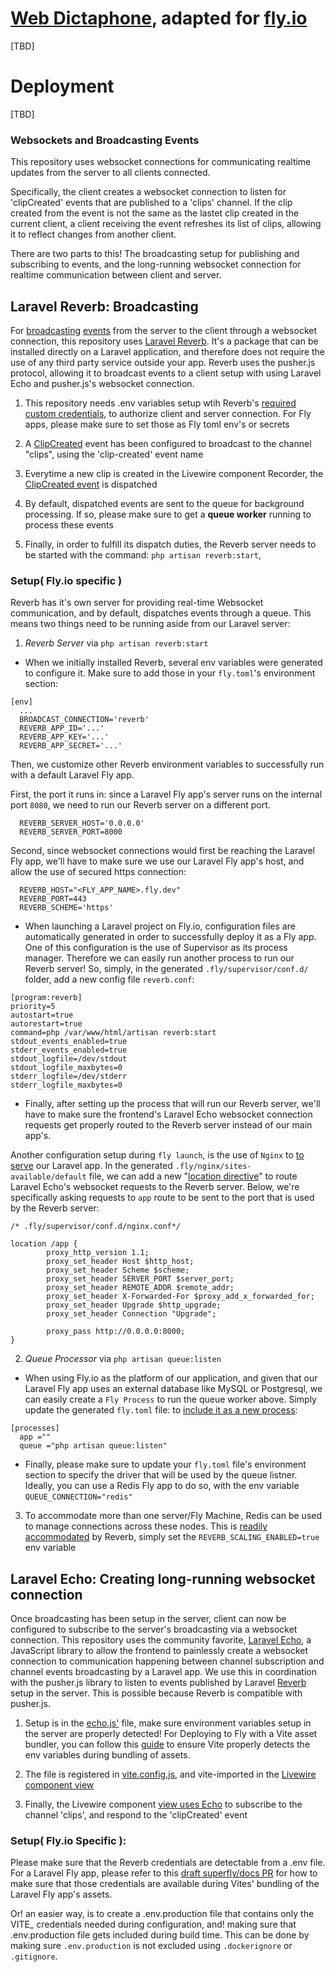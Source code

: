 # [Web Dictaphone](http://todomvc.com), adapted for [fly.io](https://fly.io/)

[TBD]

# Deployment

[TBD]



### Websockets and Broadcasting Events

This repository uses websocket connections for communicating realtime updates from the server to all clients connected.

Specifically, the client creates a websocket connection to listen for 'clipCreated' events that are published to a 'clips' channel. If the clip created from the event is not the same as the lastet clip created in the current client, a client receiving the event refreshes its list of clips, allowing it to reflect changes from another client.

There are two parts to this! The broadcasting setup for publishing and subscribing to events, and the long-running websocket connection for realtime communication between client and server.


## Laravel Reverb: Broadcasting

For [broadcasting](https://laravel.com/docs/10.x/broadcasting#introduction) [events](https://laravel.com/docs/10.x/broadcasting#introduction) from the server to the client through a websocket connection, this repository uses [Laravel Reverb](https://laravel.com/docs/11.x/broadcasting#reverb). It's a package that can be installed directly on a Laravel application, and therefore does not require the use of any third party service outside your app. Reverb uses the pusher.js protocol, allowing it to broadcast events to a client setup with using Laravel Echo and pusher.js's websocket connection.

1. This repository needs .env variables setup wtih Reverb's [required custom credentials](https://laravel.com/docs/11.x/reverb#application-credentials), to authorize client and server connection. For Fly apps, please make sure to set those as Fly toml env's or secrets

2. A [ClipCreated](https://github.com/fly-apps/laravel-dictaphone/blob/master/app/Events/ClipCreated.php) event has been configured to broadcast to the channel "clips", using the 'clip-created' event name 

3. Everytime a new clip is created in the Livewire component Recorder, the [ClipCreated event](https://github.com/fly-apps/laravel-dictaphone/blob/master/app/Livewire/Recorder.php#L68) is dispatched

4. By default, dispatched events are sent to the queue for background processing. If so, please make sure to get a **queue worker** running to process these events

5. Finally, in order to fulfill its dispatch duties, the Reverb server needs to be started with the command: `php artisan reverb:start`,

### Setup( Fly.io specific )

Reverb has it's own server for providing real-time Websocket communication, and by default, dispatches events through a queue. This means two things need to be running aside from our Laravel server:

1. *Reverb Server* via `php artisan reverb:start` 
- When we initially installed Reverb, several env variables were generated to configure it. Make sure to add those in your `fly.toml`'s environment section:
```
[env]
  ...
  BROADCAST_CONNECTION='reverb'
  REVERB_APP_ID='...'
  REVERB_APP_KEY='...'
  REVERB_APP_SECRET='...'
```
Then, we customize other Reverb environment variables to successfully run with a default Laravel Fly app. 

First, the port it runs in: since a Laravel Fly app's server runs on the internal port `8080`, we need to run our Reverb server on a different port. 
```
  REVERB_SERVER_HOST='0.0.0.0'
  REVERB_SERVER_PORT=8000
```

Second, since websocket connections would first be reaching the Laravel Fly app, we'll have to make sure we use our Laravel Fly app's host, and allow the use of secured https connection:

```
  REVERB_HOST="<FLY_APP_NAME>.fly.dev"
  REVERB_PORT=443
  REVERB_SCHEME='https'
```

- When launching a Laravel project on Fly.io, configuration files are automatically generated in order to successfully deploy it as a Fly app. One of this configuration is the use of Supervisor as its process manager. Therefore we can easily run another process to run our Reverb server! So, simply, in the generated `.fly/supervisor/conf.d/` folder, add a new config file `reverb.conf`:

```
[program:reverb]
priority=5
autostart=true
autorestart=true
command=php /var/www/html/artisan reverb:start
stdout_events_enabled=true
stderr_events_enabled=true
stdout_logfile=/dev/stdout
stdout_logfile_maxbytes=0
stderr_logfile=/dev/stderr
stderr_logfile_maxbytes=0
```

- Finally, after setting up the process that will run our Reverb server, we'll have to make sure the frontend's Laravel Echo websocket connection requests get properly routed to the Reverb server instead of our main app's. 

Another configuration setup during `fly launch`, is the use of `Nginx` to [to serve](https://github.com/fly-apps/dockerfile-laravel/blob/main/resources/views/fly/nginx/sites-available/default) our Laravel app. In the generated `.fly/nginx/sites-available/default` file, we can add a new "[location directive](https://laravel.com/docs/11.x/reverb#web-server)" to route Laravel Echo's websocket requests to the Reverb server. Below, we're specifically asking requests to `app` route to be sent to the port that is used by the Reverb server:

```
/* .fly/supervisor/conf.d/nginx.conf*/

location /app {
        proxy_http_version 1.1;
        proxy_set_header Host $http_host;
        proxy_set_header Scheme $scheme;
        proxy_set_header SERVER_PORT $server_port;
        proxy_set_header REMOTE_ADDR $remote_addr;
        proxy_set_header X-Forwarded-For $proxy_add_x_forwarded_for;
        proxy_set_header Upgrade $http_upgrade;
        proxy_set_header Connection "Upgrade";
 
        proxy_pass http://0.0.0.0:8000;
}
```



2. *Queue Processor* via `php artisan queue:listen`   
- When using Fly.io as the platform of our application, and given that our Laravel Fly app uses an external database like MySQL or Postgresql, we can easily create a `Fly Process` to run the queue worker above. Simply update the generated `fly.toml` file: to [include it as a new process](https://fly.io/docs/laravel/the-basics/cron-and-queues/#queue-worker):

```
[processes]
  app =""
  queue ="php artisan queue:listen"
```

- Finally, please make sure to update your `fly.toml` file's environment section to specify the driver that will be used by the queue listner. Ideally, you can use a Redis Fly app to do so, with the env variable `QUEUE_CONNECTION="redis"`

3. To accommodate more than one server/Fly Machine, Redis can be used to manage connections across these nodes. This is [readily accommodated](https://laravel.com/docs/11.x/reverb#scaling) by Reverb, simply set the `REVERB_SCALING_ENABLED=true` env variable

## Laravel Echo: Creating long-running websocket connection

Once broadcasting has been setup in the server, client can now be configured to subscribe to the server's broadcasting via a websocket connection. This repository uses the community favorite, [Laravel Echo](https://github.com/laravel/echo), a JavaScript library to allow the frontend to painlessly create a websocket connection to communication happening between channel subscription and channel events broadcasting by a Laravel app. We use this in coordination with the pusher.js library to listen to events published by Laravel  [Reverb](https://laravel.com/docs/11.x/broadcasting#client-reverb) setup in the server. This is possible because Reverb is compatible with pusher.js.

1. Setup is in the [echo.js'](https://github.com/fly-apps/laravel-dictaphone/blob/master/resources/js/echo.js) file, make sure environment variables setup in the server are properly detected! For Deploying to Fly with a Vite asset bundler, you can follow this [guide](https://github.com/superfly/docs/pull/1521/files) to ensure Vite properly detects the env variables during bundling of assets.

2. The file is registered in [vite.config.js](https://github.com/fly-apps/laravel-dictaphone/blob/master/vite.config.js#L12), and vite-imported in the [Livewire component view](https://github.com/fly-apps/laravel-dictaphone/blob/master/resources/views/livewire/recorder.blade.php#L18)


3. Finally, the Livewire component [view uses Echo](https://github.com/fly-apps/laravel-dictaphone/blob/master/resources/views/livewire/recorder.blade.php#L37) to subscribe to the channel 'clips', and respond to the 'clipCreated' event
 

### Setup( Fly.io Specific ):

Please make sure that the Reverb credentials are detectable from a .env file. For a Laravel Fly app, please refer to this [draft superfly/docs PR](https://github.com/superfly/docs/pull/1521/files) for how to make sure that those credentials are available during Vites' bundling of the Laravel Fly app's assets.

Or! an easier way, is to create a .env.production file that contains only the VITE_ credentials needed during configuration, and! making sure that .env.production file gets included during build time. This can be done by making sure `.env.production` is not excluded using `.dockerignore` or `.gitignore`. 
